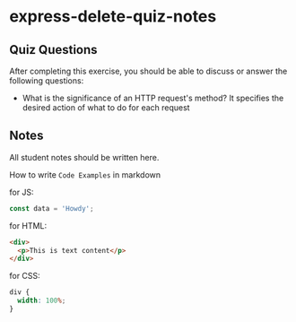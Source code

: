 # express-delete-quiz-notes

## Quiz Questions

After completing this exercise, you should be able to discuss or answer the following questions:

- What is the significance of an HTTP request's method?
  It specifies the desired action of what to do for each request

## Notes

All student notes should be written here.

How to write `Code Examples` in markdown

for JS:

```javascript
const data = 'Howdy';
```

for HTML:

```html
<div>
  <p>This is text content</p>
</div>
```

for CSS:

```css
div {
  width: 100%;
}
```
